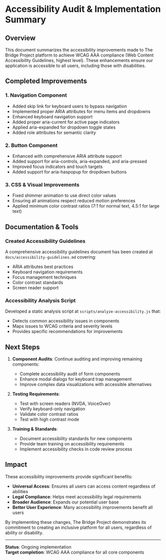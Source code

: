 # Accessibility Audit & Implementation Summary

## Overview

This document summarizes the accessibility improvements made to The Bridge Project platform to achieve WCAG AAA compliance (Web Content Accessibility Guidelines, highest level). These enhancements ensure our application is accessible to all users, including those with disabilities.

## Completed Improvements

### 1. Navigation Component
- Added skip link for keyboard users to bypass navigation
- Implemented proper ARIA attributes for menu items and dropdowns
- Enhanced keyboard navigation support
- Added proper aria-current for active page indicators
- Applied aria-expanded for dropdown toggle states
- Added role attributes for semantic clarity

### 2. Button Component
- Enhanced with comprehensive ARIA attribute support
- Added support for aria-controls, aria-expanded, and aria-pressed
- Improved focus indicators and touch targets
- Added support for aria-haspopup for dropdown buttons

### 3. CSS & Visual Improvements
- Fixed shimmer animation to use direct color values
- Ensuring all animations respect reduced motion preferences
- Applied minimum color contrast ratios (7:1 for normal text, 4.5:1 for large text)

## Documentation & Tools

### Created Accessibility Guidelines
A comprehensive accessibility guidelines document has been created at `docs/accessibility-guidelines.md` covering:
- ARIA attributes best practices
- Keyboard navigation requirements
- Focus management techniques
- Color contrast standards
- Screen reader support

### Accessibility Analysis Script
Developed a static analysis script at `scripts/analyze-accessibility.js` that:
- Detects common accessibility issues in components
- Maps issues to WCAG criteria and severity levels
- Provides specific recommendations for improvements

## Next Steps

1. **Component Audits**: Continue auditing and improving remaining components:
   - Complete accessibility audit of form components
   - Enhance modal dialogs for keyboard trap management
   - Improve complex data visualizations with accessible alternatives

2. **Testing Requirements**:
   - Test with screen readers (NVDA, VoiceOver)
   - Verify keyboard-only navigation
   - Validate color contrast ratios
   - Test with high contrast mode

3. **Training & Standards**:
   - Document accessibility standards for new components
   - Provide team training on accessibility requirements
   - Implement accessibility checks in code review process

## Impact

These accessibility improvements provide significant benefits:

- **Universal Access**: Ensures all users can access content regardless of abilities
- **Legal Compliance**: Helps meet accessibility legal requirements
- **Broader Audience**: Expands our potential user base
- **Better User Experience**: Many accessibility improvements benefit all users

By implementing these changes, The Bridge Project demonstrates its commitment to creating an inclusive platform for all users, regardless of ability or disability.

---

**Status**: Ongoing implementation  
**Target completion**: WCAG AAA compliance for all core components 